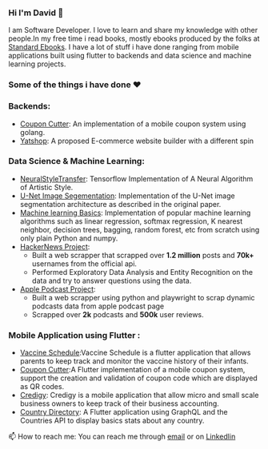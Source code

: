 
 ### Hi I'm David :wave:

 
I am Software Developer.
I love to learn and share my knowledge with other people.In my free time i read books, mostly ebooks produced by the folks at [Standard Ebooks]('https://standardebooks.org/'). I have a lot of stuff i have done ranging from mobile applications built using flutter to backends and data science and machine learning projects.


### Some of the things i have done :heart:  

### Backends:
-  [Coupon Cutter](https://github.com/david-adewoyin/couponcutter): An implementation of a mobile coupon system using golang.
-  [Yatshop](https://github.com/david-adewoyin/yatshop): A proposed E-commerce website builder with a different spin


 ### Data Science & Machine Learning:  
- [NeuralStyleTransfer](https://github.com/david-adewoyin/NeuralStyleTransfer): Tensorflow Implementation of A Neural Algorithm of Artistic Style.
- [U-Net Image Segementation](https://github.com/david-adewoyin/UNet): Implementation of the U-Net image segmentation architecture as described in the original paper.
- [Machine learning Basics](https://github.com/david-adewoyin/machine_learning_basics): Implementation of popular machine learning algorithms such as linear regression, softmax regression, K nearest neighbor, decision trees, bagging, random forest, etc from scratch using only plain Python and numpy.
- [HackerNews Project](https://github.com/david-adewoyin/HackerNews):
  - Built a web scrapper that scrapped over **1.2 million** posts and **70k+** usernames from the official api.
  - Performed Exploratory Data Analysis and Entity Recognition on the data and try to answer questions using the data.
- [Apple Podcast Project](https://github.com/david-adewoyin/apple_podcasts):
  - Built a web scrapper using python and playwright to scrap dynamic podcasts data from apple podcast page
  - Scrapped  over **2k** podcasts and  **500k** user reviews.  
  

### Mobile Application using **Flutter** : 


-  [Vaccine Schedule](https://github.com/david-adewoyin/vaccine_schedule):Vaccine Schedule is a flutter application that allows parents to keep track and monitor the vaccine history of their infants.
-  [Coupon Cutter](https://github.com/david-adewoyin/cuo-cutter):A Flutter implementation of a mobile coupon system, support the creation and validation of coupon code which are displayed as QR codes.
-  [Credigy](https://github.com/david-adewoyin/credigy): Credigy is a mobile application that allow micro and small scale business owners to keep track of their business accounting.
-  [Country Directory](https://github.com/david-adewoyin/country_directory): A Flutter application using GraphQL and the Countries API to display basics stats about any country.


:mailbox: How to reach me: You can reach me through [email]('mailto:davyadewoyin@gmail.com') or on [Linkedlin](https://www.linkedin.com/in/davyadewoyin/) 

<!--
**david-adewoyin/david-adewoyin** is a ✨ _special_ ✨ repository because its `README.md` (this file) appears on your GitHub profile.

Here are some ideas to get you started:

- 🔭 I’m currently working on ...
- 🌱 I’m currently learning ...
- 👯 I’m looking to collaborate on ...
- 🤔 I’m looking for help with ...
- 💬 Ask me about ...
- 📫 How to reach me: ...
- 😄 Pronouns: ...
- ⚡ Fun fact: ...
-->
